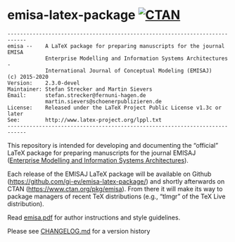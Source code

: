 # emisa-latex-package [![CTAN](https://img.shields.io/badge/CTAN-emisa-blue.svg?style=flat-square)](https://ctan.org/pkg/emisa)

```
----------------------------------------------------------------------------
emisa --    A LaTeX package for preparing manuscripts for the journal EMISA
            Enterprise Modelling and Information Systems Architectures -
            International Journal of Conceptual Modeling (EMISAJ)
(c) 2015-2020
Version:    2.3.0-devel
Maintainer: Stefan Strecker and Martin Sievers
Email:      stefan.strecker@fernuni-hagen.de
            martin.sievers@schoenerpublizieren.de
License:    Released under the LaTeX Project Public License v1.3c or later
See:        http://www.latex-project.org/lppl.txt
----------------------------------------------------------------------------
```

This repository is intended for developing and documenting the “official” LaTeX package for preparing manuscripts for the journal EMISAJ ([Enterprise Modelling and Information Systems Architectures](https://emisa-journal.org)).

Each release of the EMISAJ LaTeX package will be available on Github (https://github.com/gi-ev/emisa-latex-package/) and shortly afterwards on CTAN (https://www.ctan.org/pkg/emisa).
From there it will make its way to package managers of recent TeX distributions (e.g., “tlmgr” of the TeX Live distribution).

Read [emisa.pdf](emisa.pdf) for author instructions and style guidelines.

Please see [CHANGELOG.md](CHANGELOG.md) for a version history
